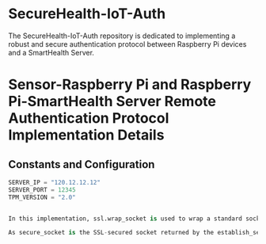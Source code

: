 # SecureHealth-IoT-Auth
The SecureHealth-IoT-Auth repository is dedicated to implementing a robust and secure authentication protocol between Raspberry Pi devices and a SmartHealth Server. 
# Sensor-Raspberry Pi and Raspberry Pi-SmartHealth Server Remote Authentication Protocol Implementation Details

## Constants and Configuration

```python
SERVER_IP = "120.12.12.12"
SERVER_PORT = 12345
TPM_VERSION = "2.0"


In this implementation, ssl.wrap_socket is used to wrap a standard socket into an SSL socket. The keyfile and certfile arguments specify the file paths to the private key and the certificate, which are necessary for establishing a secure TLS connection. This example assumes that the server is set up to handle SSL connections and that you have valid certificate and key files. Remember, for real-world applications, you should handle exceptions and errors appropriately, and ensure the certificate and key files are securely managed.

As secure_socket is the SSL-secured socket returned by the establish_secure_channel function. Data is read in a loop from the socket, and process_patient_data is a placeholder for the logic required to handle the received data. The recv method reads data from the socket, and the loop continues until there's no more data to read. Exception handling is essential to gracefully handle any errors that may occur during network communication.
